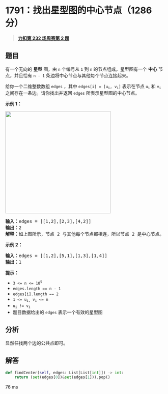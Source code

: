# 1791：找出星型图的中心节点（1286 分）


> <u>**[力扣第 232 场周赛第 2 题](https://leetcode.cn/problems/find-center-of-star-graph/)**</u>

## 题目

<p>有一个无向的 <strong>星型</strong> 图，由 <code>n</code> 个编号从 <code>1</code> 到 <code>n</code> 的节点组成。星型图有一个 <strong>中心</strong> 节点，并且恰有 <code>n - 1</code> 条边将中心节点与其他每个节点连接起来。</p>

<p>给你一个二维整数数组 <code>edges</code> ，其中 <code>edges[i] = [u<sub>i</sub>, v<sub>i</sub>]</code> 表示在节点 <code>u<sub>i</sub></code> 和 <code>v<sub>i</sub></code> 之间存在一条边。请你找出并返回 <code>edges</code> 所表示星型图的中心节点。</p>



<p><strong>示例 1：</strong></p>
<img alt="" src="https://assets.leetcode-cn.com/aliyun-lc-upload/uploads/2021/03/14/star_graph.png" style="width: 331px; height: 321px;" />
<pre>
<strong>输入：</strong>edges = [[1,2],[2,3],[4,2]]
<strong>输出：</strong>2
<strong>解释：</strong>如上图所示，节点 2 与其他每个节点都相连，所以节点 2 是中心节点。
</pre>

<p><strong>示例 2：</strong></p>

<pre>
<strong>输入：</strong>edges = [[1,2],[5,1],[1,3],[1,4]]
<strong>输出：</strong>1
</pre>



<p><strong>提示：</strong></p>

<ul>
<li><code>3 <= n <= 10<sup>5</sup></code></li>
<li><code>edges.length == n - 1</code></li>
<li><code>edges[i].length == 2</code></li>
<li><code>1 <= u<sub>i,</sub> v<sub>i</sub> <= n</code></li>
<li><code>u<sub>i</sub> != v<sub>i</sub></code></li>
<li>题目数据给出的 <code>edges</code> 表示一个有效的星型图</li>
</ul>


## 分析

显然任找两个边的公共点即可。

## 解答

```python
def findCenter(self, edges: List[List[int]]) -> int:
	return (set(edges[0])&set(edges[1])).pop()
```

76 ms


